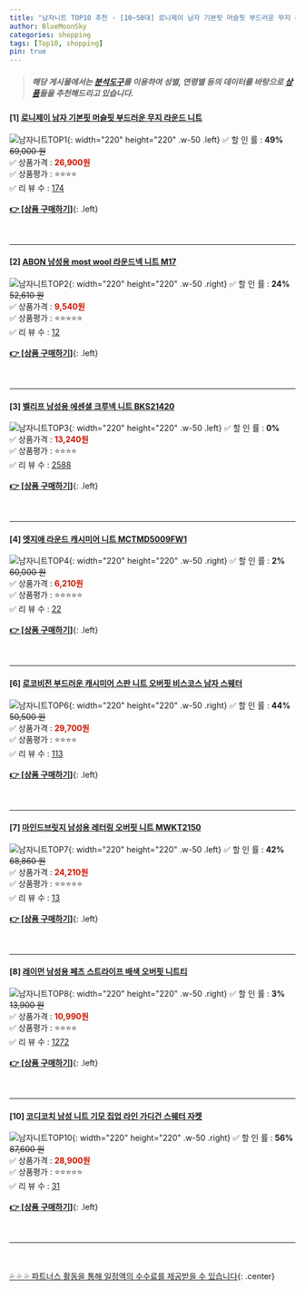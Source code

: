 ```yaml
---
title: "남자니트 TOP10 추천 - [10~50대] 로니제이 남자 기본핏 머슬핏 부드러운 무지 라운드 니트"
author: BlueMoonSky
categories: shopping
tags: [Top10, shopping]
pin: true
---
```


> ##### 해당 게시물에서는 [**분석도구**](https://itemscout.io/)를 이용하여 **성별**, **연령별** 등의 데이터를 바탕으로 [**상품**](https://link.coupang.com/a/baae76)들을 추천해드리고 있습니다.

#### [1] [로니제이 남자 기본핏 머슬핏 부드러운 무지 라운드 니트](https://link.coupang.com/re/AFFSDP?lptag=AF5964186&subid=bluemoonsky6999&pageKey=7593171271&traceid=V0-153&itemId=20069300581&vendorItemId=87165102763)
![남자니트TOP1](https://thumbnail9.coupangcdn.com/thumbnails/remote/230x230ex/image/vendor_inventory/5774/1eb84d06d288fffcb9b48a175457de4b81eea473ad466db0a2a1400b8109.JPG){: width="220" height="220" .w-50 .left}
✅ 할 인 률 : **49%** ~~<del class="base-price"> 69,000  </del>원~~<br>
✅ 상품가격 : <span style="color:#cb1400"> **26,900원** </span><br>
✅ 상품평가 : ⭐⭐⭐⭐<br>
✅ 리 뷰 수 : [174](https://link.coupang.com/re/AFFSDP?lptag=AF5964186&subid=bluemoonsky6999&pageKey=7593171271&traceid=V0-153&itemId=20069300581&vendorItemId=87165102763)<br>
<br>
[**👉  [상품 구매하기]**](https://link.coupang.com/re/AFFSDP?lptag=AF5964186&subid=bluemoonsky6999&pageKey=7593171271&traceid=V0-153&itemId=20069300581&vendorItemId=87165102763){: .left}
<br>
<br>
<br>

***

#### [2] [ABON 남성용 most wool 라운드넥 니트 M17](https://link.coupang.com/re/AFFSDP?lptag=AF5964186&subid=bluemoonsky6999&pageKey=4923216483&traceid=V0-153&itemId=6454453697&vendorItemId=73416836446)
![남자니트TOP2](https://thumbnail10.coupangcdn.com/thumbnails/remote/230x230ex/image/retail/images/237485230015918-8603dbd8-6da5-4292-a41b-0e8048d8b665.jpg){: width="220" height="220" .w-50 .right}
✅ 할 인 률 : **24%** ~~<del class="base-price"> 52,610  </del>원~~<br>
✅ 상품가격 : <span style="color:#cb1400"> **9,540원** </span><br>
✅ 상품평가 : ⭐⭐⭐⭐⭐<br>
✅ 리 뷰 수 : [12](https://link.coupang.com/re/AFFSDP?lptag=AF5964186&subid=bluemoonsky6999&pageKey=4923216483&traceid=V0-153&itemId=6454453697&vendorItemId=73416836446)<br>
<br>
[**👉  [상품 구매하기]**](https://link.coupang.com/re/AFFSDP?lptag=AF5964186&subid=bluemoonsky6999&pageKey=4923216483&traceid=V0-153&itemId=6454453697&vendorItemId=73416836446){: .left}
<br>
<br>
<br>

***

#### [3] [벨리프 남성용 에센셜 크루넥 니트 BKS21420](https://link.coupang.com/re/AFFSDP?lptag=AF5964186&subid=bluemoonsky6999&pageKey=5125423282&traceid=V0-153&itemId=7010039119&vendorItemId=74302275793)
![남자니트TOP3](https://thumbnail7.coupangcdn.com/thumbnails/remote/230x230ex/image/rs_quotation_api/vgwdafvx/721751d93d5543f2b1dd3fa9c51a5053.jpg){: width="220" height="220" .w-50 .left}
✅ 할 인 률 : **0%** <br>
✅ 상품가격 : <span style="color:#cb1400"> **13,240원** </span><br>
✅ 상품평가 : ⭐⭐⭐⭐<br>
✅ 리 뷰 수 : [2588](https://link.coupang.com/re/AFFSDP?lptag=AF5964186&subid=bluemoonsky6999&pageKey=5125423282&traceid=V0-153&itemId=7010039119&vendorItemId=74302275793)<br>
<br>
[**👉  [상품 구매하기]**](https://link.coupang.com/re/AFFSDP?lptag=AF5964186&subid=bluemoonsky6999&pageKey=5125423282&traceid=V0-153&itemId=7010039119&vendorItemId=74302275793){: .left}
<br>
<br>
<br>

***

#### [4] [엣지애 라운드 캐시미어 니트 MCTMD5009FW1](https://link.coupang.com/re/AFFSDP?lptag=AF5964186&subid=bluemoonsky6999&pageKey=6070042261&traceid=V0-153&itemId=11202236739&vendorItemId=78479928183)
![남자니트TOP4](https://thumbnail9.coupangcdn.com/thumbnails/remote/230x230ex/image/retail/images/2021/09/06/16/9/4f330872-6f0c-401e-8fa4-c8d3e7309e9e.jpg){: width="220" height="220" .w-50 .right}
✅ 할 인 률 : **2%** ~~<del class="base-price"> 60,000  </del>원~~<br>
✅ 상품가격 : <span style="color:#cb1400"> **6,210원** </span><br>
✅ 상품평가 : ⭐⭐⭐⭐⭐<br>
✅ 리 뷰 수 : [22](https://link.coupang.com/re/AFFSDP?lptag=AF5964186&subid=bluemoonsky6999&pageKey=6070042261&traceid=V0-153&itemId=11202236739&vendorItemId=78479928183)<br>
<br>
[**👉  [상품 구매하기]**](https://link.coupang.com/re/AFFSDP?lptag=AF5964186&subid=bluemoonsky6999&pageKey=6070042261&traceid=V0-153&itemId=11202236739&vendorItemId=78479928183){: .left}
<br>
<br>
<br>

***

#### [6] [로코비전 부드러운 캐시미어 스판 니트 오버핏 비스코스 남자 스웨터](https://link.coupang.com/re/AFFSDP?lptag=AF5964186&subid=bluemoonsky6999&pageKey=6058070834&traceid=V0-153&itemId=11128219378&vendorItemId=87122810479)
![남자니트TOP6](https://thumbnail7.coupangcdn.com/thumbnails/remote/230x230ex/image/vendor_inventory/d444/aff835cca2b7d56eb30478221fa247eddd73b609f661dfb2d8ad12989f16.jpg){: width="220" height="220" .w-50 .right}
✅ 할 인 률 : **44%** ~~<del class="base-price"> 50,500  </del>원~~<br>
✅ 상품가격 : <span style="color:#cb1400"> **29,700원** </span><br>
✅ 상품평가 : ⭐⭐⭐⭐<br>
✅ 리 뷰 수 : [113](https://link.coupang.com/re/AFFSDP?lptag=AF5964186&subid=bluemoonsky6999&pageKey=6058070834&traceid=V0-153&itemId=11128219378&vendorItemId=87122810479)<br>
<br>
[**👉  [상품 구매하기]**](https://link.coupang.com/re/AFFSDP?lptag=AF5964186&subid=bluemoonsky6999&pageKey=6058070834&traceid=V0-153&itemId=11128219378&vendorItemId=87122810479){: .left}
<br>
<br>
<br>

***

#### [7] [마인드브릿지 남성용 레터링 오버핏 니트 MWKT2150](https://link.coupang.com/re/AFFSDP?lptag=AF5964186&subid=bluemoonsky6999&pageKey=6723727122&traceid=V0-153&itemId=15644244901&vendorItemId=82860286835)
![남자니트TOP7](https://thumbnail9.coupangcdn.com/thumbnails/remote/230x230ex/image/rs_quotation_api/of67tb5g/a597e27124974decb58705d9b4907490.jpg){: width="220" height="220" .w-50 .left}
✅ 할 인 률 : **42%** ~~<del class="base-price"> 68,860  </del>원~~<br>
✅ 상품가격 : <span style="color:#cb1400"> **24,210원** </span><br>
✅ 상품평가 : ⭐⭐⭐⭐⭐<br>
✅ 리 뷰 수 : [13](https://link.coupang.com/re/AFFSDP?lptag=AF5964186&subid=bluemoonsky6999&pageKey=6723727122&traceid=V0-153&itemId=15644244901&vendorItemId=82860286835)<br>
<br>
[**👉  [상품 구매하기]**](https://link.coupang.com/re/AFFSDP?lptag=AF5964186&subid=bluemoonsky6999&pageKey=6723727122&traceid=V0-153&itemId=15644244901&vendorItemId=82860286835){: .left}
<br>
<br>
<br>

***

#### [8] [레이먼 남성용 페츠 스트라이프 배색 오버핏 니트티](https://link.coupang.com/re/AFFSDP?lptag=AF5964186&subid=bluemoonsky6999&pageKey=6224030222&traceid=V0-153&itemId=12471161201&vendorItemId=79740000933)
![남자니트TOP8](https://thumbnail7.coupangcdn.com/thumbnails/remote/230x230ex/image/rs_quotation_api/z5orckft/113ec31aab13498a8551bebe6f138945.jpg){: width="220" height="220" .w-50 .right}
✅ 할 인 률 : **3%** ~~<del class="base-price"> 13,900  </del>원~~<br>
✅ 상품가격 : <span style="color:#cb1400"> **10,990원** </span><br>
✅ 상품평가 : ⭐⭐⭐⭐<br>
✅ 리 뷰 수 : [1272](https://link.coupang.com/re/AFFSDP?lptag=AF5964186&subid=bluemoonsky6999&pageKey=6224030222&traceid=V0-153&itemId=12471161201&vendorItemId=79740000933)<br>
<br>
[**👉  [상품 구매하기]**](https://link.coupang.com/re/AFFSDP?lptag=AF5964186&subid=bluemoonsky6999&pageKey=6224030222&traceid=V0-153&itemId=12471161201&vendorItemId=79740000933){: .left}
<br>
<br>
<br>

***

#### [10] [코디코치 남성 니트 기모 집업 라인 가디건 스웨터 자켓](https://link.coupang.com/re/AFFSDP?lptag=AF5964186&subid=bluemoonsky6999&pageKey=6865586749&traceid=V0-153&itemId=16408740250&vendorItemId=83599803880)
![남자니트TOP10](https://thumbnail10.coupangcdn.com/thumbnails/remote/230x230ex/image/vendor_inventory/2242/e7859b906486dd3ac86c4fcef82261441ae9ca8d9c2e2170769721238342.jpg){: width="220" height="220" .w-50 .right}
✅ 할 인 률 : **56%** ~~<del class="base-price"> 87,600  </del>원~~<br>
✅ 상품가격 : <span style="color:#cb1400"> **28,900원** </span><br>
✅ 상품평가 : ⭐⭐⭐⭐⭐<br>
✅ 리 뷰 수 : [31](https://link.coupang.com/re/AFFSDP?lptag=AF5964186&subid=bluemoonsky6999&pageKey=6865586749&traceid=V0-153&itemId=16408740250&vendorItemId=83599803880)<br>
<br>
[**👉  [상품 구매하기]**](https://link.coupang.com/re/AFFSDP?lptag=AF5964186&subid=bluemoonsky6999&pageKey=6865586749&traceid=V0-153&itemId=16408740250&vendorItemId=83599803880){: .left}
<br>
<br>
<br>

***
<br><br>[💦 💦 💦 파트너스 활동을 통해 일정액의 수수료를 제공받을 수 있습니다](https://link.coupang.com/a/baae76){: .center}